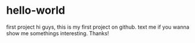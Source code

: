 # hello-world
first project
hi guys, this is my first project on github. text me if you wanna show me somethings interesting. Thanks!
